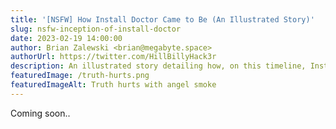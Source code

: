 ```yaml
---
title: '[NSFW] How Install Doctor Came to Be (An Illustrated Story)'
slug: nsfw-inception-of-install-doctor
date: 2023-02-19 14:00:00
author: Brian Zalewski <brian@megabyte.space>
authorUrl: https://twitter.com/HillBillyHack3r
description: An illustrated story detailing how, on this timeline, Install Doctor is what it is
featuredImage: /truth-hurts.png
featuredImageAlt: Truth hurts with angel smoke
---
```


Coming soon..